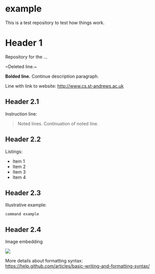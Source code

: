# example
This is a test repository to test how things work.


# Header 1
Repository for the ...

~Deleted line.~

**Bolded line.** 
Continue description paragraph. 

Line with link to website: 
http://www.cs.st-andrews.ac.uk

## Header 2.1
Instruction line: 
> Noted lines. 
> Continuation of noted line.

## Header 2.2
Listings:
* Item 1
* Item 2
* Item 3
* Item 4

## Header 2.3
Illustrative example: 

`command example`

## Header 2.4
Image embedding

![](https://upload.wikimedia.org/wikipedia/commons/2/29/GitHub_logo_2013.svg)


More details about formatting syntax:
https://help.github.com/articles/basic-writing-and-formatting-syntax/
